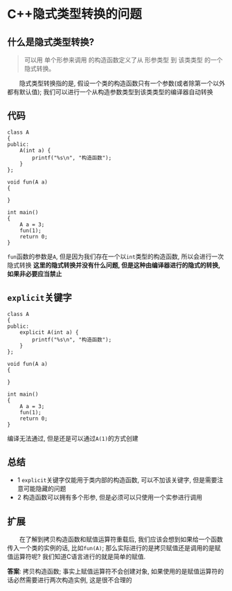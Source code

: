 # C++隐式类型转换的问题

## 什么是隐式类型转换?
> 可以用 单个形参来调用 的构造函数定义了从 形参类型 到 该类类型 的一个隐式转换。

&emsp;&emsp;隐式类型转换指的是, 假设一个类的构造函数只有一个参数(或者除第一个以外都有默认值); 我们可以进行一个从构造参数类型到该类类型的编译器自动转换

## 代码
```
class A
{
public:
    A(int a) {
        printf("%s\n", "构造函数");
    }
};

void fun(A a)
{

}

int main()
{
	A a = 3;
	fun(1);
	return 0;
}
```
`fun`函数的参数是`A`, 但是因为我们存在一个以`int`类型的构造函数, 所以会进行一次隐式转换
**这里的隐式转换并没有什么问题, 但是这种由编译器进行的隐式的转换, 如果非必要应当禁止**

## `explicit`关键字
```
class A
{
public:
    explicit A(int a) {
        printf("%s\n", "构造函数");
    }
};

void fun(A a)
{

}

int main()
{
	A a = 3;
	fun(1);
	return 0;
}
```
编译无法通过, 但是还是可以通过`A(1)`的方式创建

## 总结
* 1 `explicit`关键字仅能用于类内部的构造函数, 可以不加该关键字, 但是需要注意可能隐藏的问题
* 2 构造函数可以拥有多个形参, 但是必须可以只使用一个实参进行调用



## 扩展
&emsp;&emsp;在了解到拷贝构造函数和赋值运算符重载后, 我们应该会想到如果给一个函数传入一个类的实例的话, 比如`fun(A)`; 那么实际进行的是拷贝赋值还是调用的是赋值运算符呢? 我们知道C语言进行的就是简单的赋值.

**答案**: 拷贝构造函数; 事实上赋值运算符不会创建对象, 如果使用的是赋值运算符的话必然需要进行两次构造实例, 这是很不合理的
